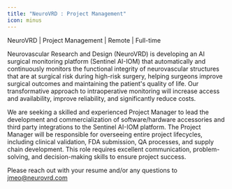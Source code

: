 ```yaml
---
title: "NeuroVRD : Project Management"
icon: minus
---
```

NeuroVRD | Project Management | Remote | Full-time

Neurovascular Research and Design (NeuroVRD) is developing an AI surgical monitoring platform (Sentinel AI-IOM) that automatically and continuously monitors the functional integrity of neurovascular structures that are at surgical risk during high-risk surgery, helping surgeons improve surgical outcomes and maintaining the patient&#x27;s quality of life. Our transformative approach to intraoperative monitoring will increase access and availability, improve reliability, and significantly reduce costs.

We are seeking a skilled and experienced Project Manager to lead the development and commercialization of software&#x2F;hardware accessories and third party integrations to the Sentinel AI-IOM platform. The Project Manager will be responsible for overseeing entire project lifecycles, including clinical validation, FDA submission, QA processes, and supply chain development. This role requires excellent communication, problem-solving, and decision-making skills to ensure project success.

Please reach out with your resume and&#x2F;or any questions to jmeo@neurovrd.com
